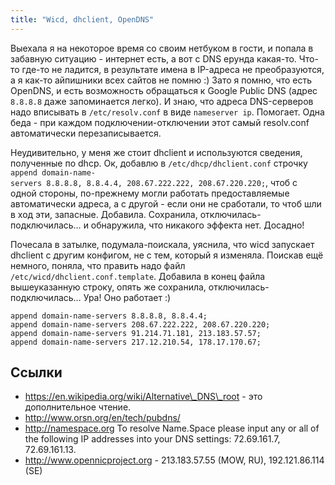 ```yaml
---
title: "Wicd, dhclient, OpenDNS"
---
```


Выехала я на некоторое время со своим нетбуком в гости, и попала в забавную ситуацию - интернет есть, а вот с DNS ерунда какая-то. Что-то где-то не ладится, в результате имена в IP-адреса не преобразуются, а я как-то айпишники всех сайтов не помню :) Зато я помню, что есть OpenDNS, и есть возможность обращаться к Google Public DNS (адрес `8.8.8.8` даже запоминается легко). И знаю, что адреса DNS-серверов надо вписывать в `/etc/resolv.conf` в виде `nameserver ip`. Помогает. Одна беда - при каждом подключении-отключении этот самый resolv.conf автоматически перезаписывается.

Неудивительно, у меня же стоит dhclient и используются сведения, полученные по dhcp. Ок, добавлю в `/etc/dhcp/dhclient.conf` строчку `append domain-name-servers 8.8.8.8, 8.8.4.4, 208.67.222.222, 208.67.220.220;`, чтоб с одной стороны, по-прежнему могли работать предоставляемые автоматически адреса, а с другой - если они не сработали, то чтоб шли в ход эти, запасные. Добавила. Сохранила, отключилась-подключилась… и обнаружила, что никакого эффекта нет. Досадно!

Почесала в затылке, подумала-поискала, уяснила, что wicd запускает dhclient c другим конфигом, не с тем, который я изменяла. Поискав ещё немного, поняла, что править надо файл `/etc/wicd/dhclient.conf.template`. Добавила в конец файла вышеуказанную строку, опять же сохранила, отключилась-подключилась… Ура! Оно работает :)

    append domain-name-servers 8.8.8.8, 8.8.4.4;
    append domain-name-servers 208.67.222.222, 208.67.220.220;
    append domain-name-servers 91.214.71.181, 213.183.57.57;
    append domain-name-servers 217.12.210.54, 178.17.170.67;

## Ссылки

- https://en.wikipedia.org/wiki/Alternative\_DNS\_root - это дополнительное чтение.
- http://www.orsn.org/en/tech/pubdns/
- http://namespace.org To resolve Name.Space please input any or all of the following IP addresses into your DNS settings: 72.69.161.7, 72.69.161.13.
- http://www.opennicproject.org - 213.183.57.55 (MOW, RU), 192.121.86.114 (SE)
